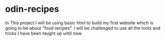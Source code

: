 # odin-recipes
In This project I will be using basic html to build my first website which is going to be about "food recipes". I will be challenged to use all the tools and tricks I have been taught up until now.